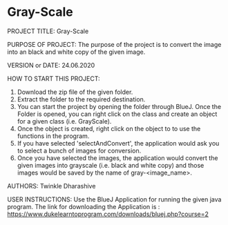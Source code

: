 # Gray-Scale

PROJECT TITLE: Gray-Scale

PURPOSE OF PROJECT: The purpose of the project is to convert the image into an black and white copy of the given image. 

VERSION or DATE: 24.06.2020

HOW TO START THIS PROJECT:
1) Download the zip file of the given folder.
2) Extract the folder to the required destination.
3) You can start the project by opening the folder through BlueJ. Once the Folder is opened, you can right click on the class and create an object for a given class (i.e. GrayScale).
4) Once the object is created, right click on the object to to use the functions in the program.
5) If you have selected 'selectAndConvert', the application would ask you to select a bunch of images for conversion.
6) Once you have selected the images, the application would convert the given images into grayscale (i.e. black and white copy) and those images would be saved by the name of gray-<image_name>. 

AUTHORS: Twinkle Dharashive

USER INSTRUCTIONS: Use the BlueJ Application for running the given java program.
The link for downloading the Application is : https://www.dukelearntoprogram.com/downloads/bluej.php?course=2
